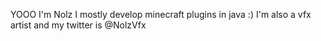 YOOO I'm Nolz I mostly develop minecraft plugins in java :)
I'm also a vfx artist and my twitter is @NolzVfx
